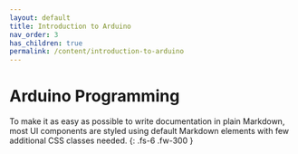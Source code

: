 ```yaml
---
layout: default
title: Introduction to Arduino
nav_order: 3
has_children: true
permalink: /content/introduction-to-arduino
---
```


# Arduino Programming

To make it as easy as possible to write documentation in plain Markdown, most UI components are styled using default Markdown elements with few additional CSS classes needed.
{: .fs-6 .fw-300 }
